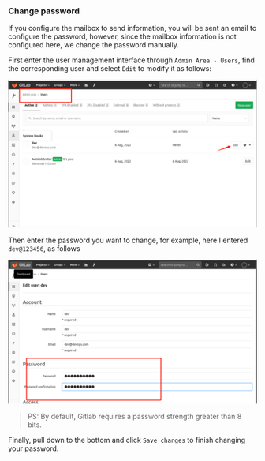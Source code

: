 ### Change password

If you configure the mailbox to send information, you will be sent an email to configure the password, however, since the mailbox information is not configured here, we change the password manually.

First enter the user management interface through `Admin Area - Users`, find the corresponding user and select `Edit` to modify it as follows:

![图片描述](assets/lab-deploying-and-using-gitlab-in-kubernetes-16-0.png)

Then enter the password you want to change, for example, here I entered `dev@123456`, as follows

![图片描述](assets/lab-deploying-and-using-gitlab-in-kubernetes-16-1.png)

> PS: By default, Gitlab requires a password strength greater than 8 bits.

Finally, pull down to the bottom and click `Save changes` to finish changing your password.
